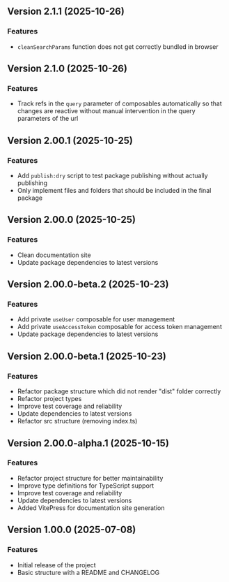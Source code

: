## Version 2.1.1 (2025-10-26)

### Features

- `cleanSearchParams` function does not get correctly bundled in browser

## Version 2.1.0 (2025-10-26)

### Features

- Track refs in the `query` parameter of composables automatically so that changes are reactive without manual intervention in the query parameters of the url

## Version 2.00.1 (2025-10-25)

### Features

- Add `publish:dry` script to test package publishing without actually publishing
- Only implement files and folders that should be included in the final package

## Version 2.00.0 (2025-10-25)

### Features

- Clean documentation site
- Update package dependencies to latest versions

## Version 2.00.0-beta.2 (2025-10-23)

### Features

- Add private `useUser` composable for user management
- Add private `useAccessToken` composable for access token management
- Update package dependencies to latest versions

## Version 2.00.0-beta.1 (2025-10-23)

### Features

- Refactor package structure which did not render "dist" folder correctly
- Refactor project types
- Improve test coverage and reliability
- Update dependencies to latest versions
- Refactor src structure (removing index.ts)

## Version 2.00.0-alpha.1 (2025-10-15)

### Features

- Refactor project structure for better maintainability
- Improve type definitions for TypeScript support
- Improve test coverage and reliability
- Update dependencies to latest versions
- Added VitePress for documentation site generation

## Version 1.00.0 (2025-07-08)

### Features

- Initial release of the project
- Basic structure with a README and CHANGELOG
